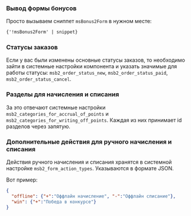 ### Вывод формы бонусов

Просто вызываем сниппет `msBonus2Form` в нужном месте:

```html
{'!msBonus2Form' | snippet}
```


### Статусы заказов

Если у вас были изменены основные статусы заказов, то необходимо зайти в системные настройки компонента и указать значимые для работы статусы: `msb2_order_status_new`, `msb2_order_status_paid`, `msb2_order_status_cancel`.


### Разделы для начисления и списания

За это отвечают системные настройки `msb2_categories_for_accrual_of_points` и `msb2_categories_for_writing_off_points`.
Каждая из них принимает id разделов через запятую.


### Дополнительные действия для ручного начисления и списания

Действия ручного начисления и списания хранятся в системной настройке `msb2_form_action_types`.
Указываются в формате JSON.

Вот пример:

```json
{
  "offline": {"+":"Оффлайн начисление", "-":"Оффлайн списание"},
  "win": {"+":"Победа в конкурсе"}
}
```

